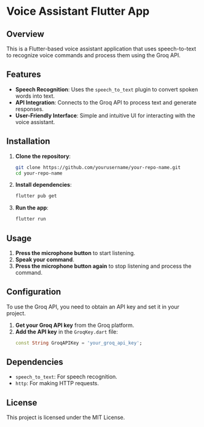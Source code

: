 # Voice Assistant Flutter App

## Overview
This is a Flutter-based voice assistant application that uses speech-to-text to recognize voice commands and process them using the Groq API.

## Features
- **Speech Recognition**: Uses the `speech_to_text` plugin to convert spoken words into text.
- **API Integration**: Connects to the Groq API to process text and generate responses.
- **User-Friendly Interface**: Simple and intuitive UI for interacting with the voice assistant.

## Installation
1. **Clone the repository**:
    ```sh
    git clone https://github.com/yourusername/your-repo-name.git
    cd your-repo-name
    ```

2. **Install dependencies**:
    ```sh
    flutter pub get
    ```

3. **Run the app**:
    ```sh
    flutter run
    ```

## Usage
1. **Press the microphone button** to start listening.
2. **Speak your command**.
3. **Press the microphone button again** to stop listening and process the command.

## Configuration
To use the Groq API, you need to obtain an API key and set it in your project.

1. **Get your Groq API key** from the Groq platform.
2. **Add the API key** in the `GroqKey.dart` file:
    ```dart
    const String GroqAPIKey = 'your_groq_api_key';
    ```

## Dependencies
- `speech_to_text`: For speech recognition.
- `http`: For making HTTP requests.

## License
This project is licensed under the MIT License.
